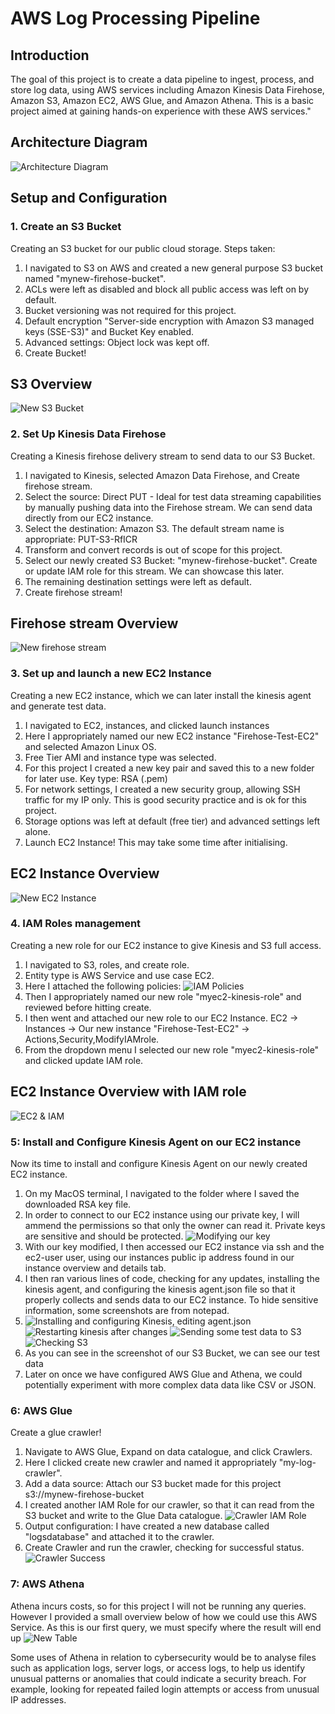 # AWS Log Processing Pipeline

## Introduction
The goal of this project is to create a data pipeline to ingest, process, and store log data, using AWS services including Amazon Kinesis Data Firehose, Amazon S3, Amazon EC2, AWS Glue, and Amazon Athena. This is a basic project aimed at gaining hands-on experience with these AWS services."

## Architecture Diagram
![Architecture Diagram](https://github.com/wilbcn/pngs/blob/main/architecture-diagram.png)

## Setup and Configuration

### 1. Create an S3 Bucket
Creating an S3 bucket for our public cloud storage. Steps taken:
1. I navigated to S3 on AWS and created a new general purpose S3 bucket named "mynew-firehose-bucket".
2. ACLs were left as disabled and block all public access was left on by default.
3. Bucket versioning was not required for this project.
4. Default encryption "Server-side encryption with Amazon S3 managed keys (SSE-S3)" and Bucket Key enabled.
5. Advanced settings: Object lock was kept off.
6. Create Bucket!

## S3 Overview
![New S3 Bucket](https://github.com/wilbcn/pngs/blob/main/screenshot_of_s3bucket.png)
   
### 2. Set Up Kinesis Data Firehose
Creating a Kinesis firehose delivery stream to send data to our S3 Bucket.
1. I navigated to Kinesis, selected Amazon Data Firehose, and Create firehose stream.
2. Select the source: Direct PUT - Ideal for test data streaming capabilities by manually pushing data into the Firehose stream. We can send data directly from our EC2 instance.
3. Select the destination: Amazon S3. The default stream name is appropriate: PUT-S3-RfICR
4. Transform and convert records is out of scope for this project.
5. Select our newly created S3 Bucket: "mynew-firehose-bucket". Create or update IAM role for this stream. We can showcase this later.
6. The remaining destination settings were left as default.
7. Create firehose stream!

## Firehose stream Overview
![New firehose stream](https://github.com/wilbcn/pngs/blob/main/screenshot_of_firehosestream.png)

### 3. Set up and launch a new EC2 Instance
Creating a new EC2 instance, which we can later install the kinesis agent and generate test data.
1. I navigated to EC2, instances, and clicked launch instances
2. Here I appropriately named our new EC2 instance "Firehose-Test-EC2" and selected Amazon Linux OS.
3. Free Tier AMI and instance type was selected.
4. For this project I created a new key pair and saved this to a new folder for later use. Key type: RSA (.pem)
5. For network settings, I created a new security group, allowing SSH traffic for my IP only. This is good security practice and is ok for this project.
6. Storage options was left at default (free tier) and advanced settings left alone.
7. Launch EC2 Instance! This may take some time after initialising.

## EC2 Instance Overview
![New EC2 Instance](https://github.com/wilbcn/pngs/blob/main/screenshot_of_ec2.png)

### 4. IAM Roles management
Creating a new role for our EC2 instance to give Kinesis and S3 full access.
1. I navigated to S3, roles, and create role.
2. Entity type is AWS Service and use case EC2.
3. Here I attached the following policies:
![IAM Policies](https://github.com/wilbcn/pngs/blob/main/screenshot_of_iampolicies.png)
4. Then I appropriately named our new role "myec2-kinesis-role" and reviewed before hitting create.
5. I then went and attached our new role to our EC2 Instance. EC2 -> Instances -> Our new instance "Firehose-Test-EC2" -> Actions,Security,ModifyIAMrole.
6. From the dropdown menu I selected our new role "myec2-kinesis-role" and clicked update IAM role.

## EC2 Instance Overview with IAM role
![EC2 & IAM](https://github.com/wilbcn/pngs/blob/main/screenshot_of_ec2_withIAM.png)

### 5: Install and Configure Kinesis Agent on our EC2 instance
Now its time to install and configure Kinesis Agent on our newly created EC2 instance.
1. On my MacOS terminal, I navigated to the folder where I saved the downloaded RSA key file.
2. In order to connect to our EC2 instance using our private key, I will ammend the permissions so that only the owner can read it. Private keys are sensitive and should be protected.
![Modifying our key](https://github.com/wilbcn/pngs/blob/main/screenshot_of_chmod.png)
3. With our key modified, I then accessed our EC2 instance via ssh and the ec2-user user, using our instances public ip address found in our instance overview and details tab.
4. I then ran various lines of code, checking for any updates, installing the kinesis agent, and configuring the kinesis agent.json file so that it properly collects and sends data to our EC2 instance. To hide sensitive information, some screenshots are from notepad.
5. ![Installing and configuring Kinesis, editing agent.json](https://github.com/wilbcn/pngs/blob/main/screenshot_install_json.png)
   ![Restarting kinesis after changes](https://github.com/wilbcn/pngs/blob/main/screenshot_restart_kinesis.png)
   ![Sending some test data to S3](https://github.com/wilbcn/pngs/blob/main/screenshot_filesuccess.png)
   ![Checking S3](https://github.com/wilbcn/pngs/blob/main/screenshot_s3_afterfilesend.png)
6. As you can see in the screenshot of our S3 Bucket, we can see our test data
7. Later on once we have configured AWS Glue and Athena, we could potentially experiment with more complex data data like CSV or JSON.

### 6: AWS Glue
Create a glue crawler!
1. Navigate to AWS Glue, Expand on data catalogue, and click Crawlers.
2. Here I clicked create new crawler and named it appropriately "my-log-crawler".
3. Add a data source: Attach our S3 bucket made for this project s3://mynew-firehose-bucket
4. I created another IAM Role for our crawler, so that it can read from the S3 bucket and write to the Glue Data catalogue.
   ![Crawler IAM Role](https://github.com/wilbcn/pngs/blob/main/screenshot_glue_IAM.png)
5. Output configuration: I have created a new database called "logsdatabase" and attached it to the crawler.
6. Create Crawler and run the crawler, checking for successful status.
   ![Crawler Success](https://github.com/wilbcn/pngs/blob/main/screenshot_of_Crawler_success.png)

### 7: AWS Athena
Athena incurs costs, so for this project I will not be running any queries. However I provided a small overview below of how we could use this AWS Service.
As this is our first query, we must specify where the result will end up
 ![New Table](https://github.com/wilbcn/pngs/blob/main/screenshot_athena.png)

Some uses of Athena in relation to cybersecurity would be to analyse files such as application logs, server logs, or access logs, to help us identify unusual patterns or anomalies that could indicate a security breach. For example, looking for repeated failed login attempts or access from unusual IP addresses.









